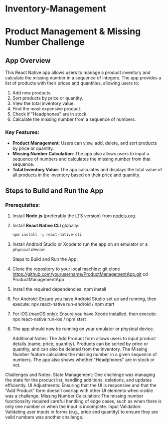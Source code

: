 # Inventory-Management

# Product Management & Missing Number Challenge

## App Overview

This React Native app allows users to manage a product inventory and calculate the missing number in a sequence of integers. The app provides a list of products with their prices and quantities, allowing users to:

1. Add new products.
2. Sort products by price or quantity.
3. View the total inventory value.
4. Find the most expensive product.
5. Check if "Headphones" are in stock.
6. Calculate the missing number from a sequence of numbers.

### Key Features:
- **Product Management**: Users can view, add, delete, and sort products by price or quantity.
- **Missing Number Calculation**: The app also allows users to input a sequence of numbers and calculates the missing number from that sequence.
- **Total Inventory Value**: The app calculates and displays the total value of all products in the inventory based on their price and quantity.

## Steps to Build and Run the App

### Prerequisites:
1. Install **Node.js** (preferably the LTS version) from [nodejs.org](https://nodejs.org).
2. Install **React Native CLI** globally:
   ```bash
   npm install -g react-native-cli
3. Install Android Studio or Xcode to run the app on an emulator or a physical device.

   Steps to Build and Run the App:

1. Clone the repository to your local machine:
      git clone https://github.com/yourusername/ProductManagementApp.git
      cd ProductManagementApp
2. Install the required dependencies:
       npm install
3. For Android: Ensure you have Android Studio set up and running, then execute:
       npx react-native run-android / npm start
4. For iOS (macOS only): Ensure you have Xcode installed, then execute:
       npx react-native run-ios / npm start
5. The app should now be running on your emulator or physical device.

   Additional Notes:
The Add Product form allows users to input product details (name, price, quantity).
Products can be sorted by price or quantity, and can also be deleted from the inventory.
The Missing Number feature calculates the missing number in a given sequence of numbers.
The app also shows whether "Headphones" are in stock or not.

  Challenges and Notes:
State Management: One challenge was managing the state for the product list, handling additions, deletions, and updates efficiently.
UI Adjustments: Ensuring that the UI is responsive and that the "Add Product" form doesn’t overlap with other UI elements when visible was a challenge.
Missing Number Calculation: The missing number functionality required careful handling of edge cases, such as when there is only one number or when the input is incomplete.
Input Validation: Validating user inputs in forms (e.g., price and quantity) to ensure they are valid numbers was another challenge.
